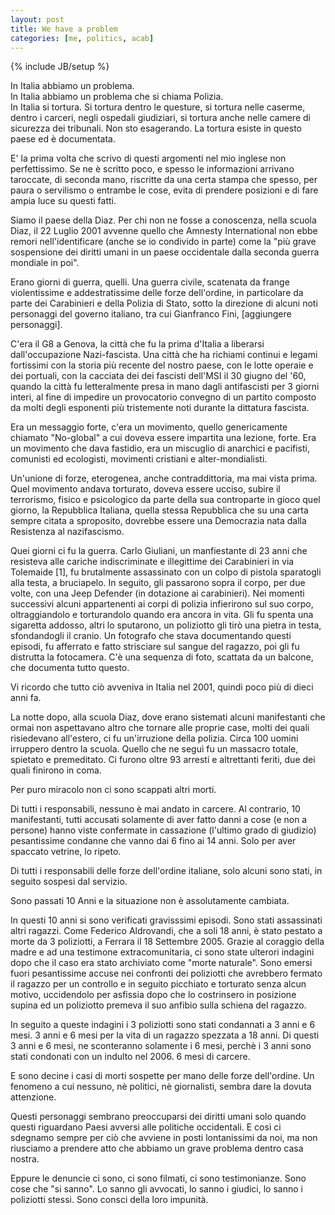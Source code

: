 ```yaml
---
layout: post
title: We have a problem
categories: [me, politics, acab]
---
```


{% include JB/setup %}

In Italia abbiamo un problema. <br>
In Italia abbiamo un problema che si chiama Polizia.<br>
In Italia si tortura. Si tortura dentro le questure, si tortura nelle caserme,
dentro i carceri, negli ospedali giudiziari, si tortura anche nelle camere di
sicurezza dei tribunali. Non sto esagerando. La tortura esiste in questo paese
ed &egrave; documentata.

E' la prima volta che scrivo di questi argomenti nel mio inglese non perfettissimo.
Se ne &egrave; scritto poco, e spesso le informazioni arrivano taroccate, di seconda mano,
riscritte da una certa stampa che spesso, per paura o servilismo o entrambe le cose,
evita di prendere posizioni e di fare ampia luce su questi fatti.

Siamo il paese della Diaz. 
Per chi non ne fosse a conoscenza, nella scuola Diaz, il 22 Luglio 2001 avvenne quello 
che Amnesty International non ebbe remori nell'identificare (anche se io condivido in parte) 
come la "pi&ugrave; grave sospensione dei diritti umani in un paese occidentale dalla 
seconda guerra mondiale in poi".

Erano giorni di guerra, quelli. Una guerra civile, scatenata da frange violentissime
e addestratissime delle forze dell'ordine, in particolare da parte dei Carabinieri
e della Polizia di Stato, sotto la direzione di alcuni noti personaggi del governo italiano,
tra cui Gianfranco Fini, [aggiungere personaggi].

C'era il G8 a Genova, la citt&agrave; che fu la prima d'Italia
a liberarsi dall'occupazione Nazi-fascista. Una citt&agrave; che ha richiami continui e legami 
fortissimi con la storia pi&ugrave; recente del nostro paese, con le lotte operaie e dei
portuali, con la cacciata dei dei fascisti dell'MSI il 30 giugno del '60,
quando la citt&agrave; fu letteralmente presa in mano dagli antifascisti per 3 giorni interi, al 
fine di impedire un provocatorio convegno di un partito composto da molti degli esponenti
pi&ugrave; tristemente noti durante la dittatura fascista.

Era un messaggio forte, c'era un movimento, quello genericamente chiamato "No-global" a cui
doveva essere impartita una lezione, forte. Era un movimento che dava fastidio, era un miscuglio
di anarchici e pacifisti, comunisti ed ecologisti, movimenti cristiani e alter-mondialisti.

Un'unione di forze, eterogenea, anche contraddittoria, ma mai vista prima.
Quel movimento andava torturato, doveva essere ucciso, subire il terrorismo, fisico e psicologico
da parte della sua controparte in gioco quel giorno, la Repubblica Italiana, quella stessa Repubblica
che su una carta sempre citata a sproposito, dovrebbe essere una Democrazia nata dalla 
Resistenza al nazifascismo. 

Quei giorni ci fu la guerra. Carlo Giuliani, un manfiestante di 23 anni che resisteva alle cariche 
indiscriminate e illegittime dei Carabinieri in via Tolemaide [1], fu brutalmente assassinato
con un colpo di pistola sparatogli alla testa, a bruciapelo. In seguito, gli passarono sopra
il corpo, per due volte, con una Jeep Defender (in dotazione ai carabinieri).
Nei momenti successivi alcuni appartenenti ai corpi di polizia infierirono sul suo corpo, oltraggiandolo
e torturandolo quando era ancora in vita. Gli fu spenta una sigaretta addosso, altri lo sputarono,
un poliziotto gli tir&ograve; una pietra in testa, sfondandogli il cranio. 
Un fotografo che stava documentando questi episodi, fu afferrato e fatto strisciare sul sangue del
ragazzo, poi gli fu distrutta la fotocamera. 
C'&egrave; una sequenza di foto, scattata da un balcone, che documenta tutto questo.

Vi ricordo che tutto ci&ograve; avveniva in Italia nel 2001, quindi poco pi&ugrave; di dieci anni fa.

La notte dopo, alla scuola Diaz, dove erano sistemati alcuni manifestanti che ormai non aspettavano
altro che tornare alle proprie case, molti dei quali risiedevano all'estero, ci fu un'irruzione della
polizia. Circa 100 uomini irruppero dentro la scuola. Quello che ne segu&igrave; fu un massacro totale,
spietato e premeditato. Ci furono oltre 93 arresti e altrettanti feriti, due dei quali finirono in coma.

Per puro miracolo non ci sono scappati altri morti.

Di tutti i responsabili, nessuno &egrave; mai andato in carcere. Al contrario, 10 manifestanti, tutti accusati
solamente di aver fatto danni a cose (e non a persone) hanno viste confermate in cassazione (l'ultimo 
grado di giudizio) pesantissime condanne che vanno dai 6 fino ai 14 anni. Solo per aver spaccato vetrine,
lo ripeto. 

Di tutti i responsabili delle forze dell'ordine italiane, solo alcuni sono stati, in seguito
sospesi dal servizio.

Sono passati 10 Anni e la situazione non &egrave; assolutamente cambiata.

In questi 10 anni si sono verificati gravisssimi episodi. Sono stati assassinati altri ragazzi.
Come Federico Aldrovandi, che a soli 18 anni, &egrave; stato pestato a morte da 3 poliziotti, a Ferrara
il 18 Settembre 2005. Grazie al coraggio della madre e ad una testimone extracomunitaria, ci sono
state ulterori indagini dopo che il caso era stato archiviato come "morte naturale". Sono emersi
fuori pesantissime accuse nei confronti dei poliziotti che avrebbero fermato il ragazzo per un controllo
e in seguito picchiato e torturato senza alcun motivo, uccidendolo per asfissia dopo che lo costrinsero
in posizione supina ed un poliziotto premeva il suo anfibio sulla schiena del ragazzo.

In seguito a queste indagini i 3 poliziotti sono stati condannati a 3 anni e 6 mesi. 
3 anni e 6 mesi per la vita di un ragazzo spezzata a 18 anni.
Di questi 3 anni e 6 mesi, ne sconteranno solamente i 6 mesi, perch&egrave; i 3 anni sono stati
condonati con un indulto nel 2006. 6 mesi di carcere.

E sono decine i casi di morti sospette per mano delle forze dell'ordine.
Un fenomeno a cui nessuno, n&egrave; politici, n&egrave; giornalisti, sembra dare la dovuta attenzione.

Questi personaggi sembrano preoccuparsi dei diritti umani solo quando questi riguardano Paesi
avversi alle politiche occidentali. E cos&igrave; ci sdegnamo sempre per ci&ograve; che avviene in
posti lontanissimi da noi, ma non riusciamo a prendere atto che abbiamo un grave problema dentro
casa nostra.

Eppure le denuncie ci sono, ci sono filmati, ci sono testimonianze.
Sono cose che "si sanno". Lo sanno gli avvocati, lo sanno i giudici, lo sanno i poliziotti stessi.
Sono consci della loro impunit&agrave;.


